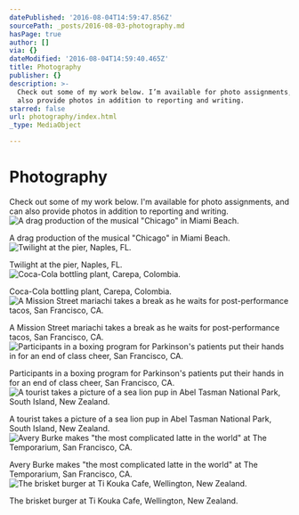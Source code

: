 ```yaml
---
datePublished: '2016-08-04T14:59:47.856Z'
sourcePath: _posts/2016-08-03-photography.md
hasPage: true
author: []
via: {}
dateModified: '2016-08-04T14:59:40.465Z'
title: Photography
publisher: {}
description: >-
  Check out some of my work below. I’m available for photo assignments, and can
  also provide photos in addition to reporting and writing.
starred: false
url: photography/index.html
_type: MediaObject

---
```

# Photography

Check out some of my work below. I'm available for photo assignments, and can also provide photos in addition to reporting and writing.
![A drag production of the musical "Chicago" in Miami Beach.](https://the-grid-user-content.s3-us-west-2.amazonaws.com/c5c6f84f-bdeb-4075-9007-d9d6f7bcd207.jpg)

A drag production of the musical "Chicago" in Miami Beach.
![Twilight at the pier, Naples, FL.](https://the-grid-user-content.s3-us-west-2.amazonaws.com/5fa345e2-389d-46d7-bd33-1e8ba35587e1.jpg)

Twilight at the pier, Naples, FL.
![Coca-Cola bottling plant, Carepa, Colombia.](https://the-grid-user-content.s3-us-west-2.amazonaws.com/9c4b7142-1727-4780-993f-191fdf249e56.jpg)

Coca-Cola bottling plant, Carepa, Colombia.
![A Mission Street mariachi takes a break as he waits for post-performance tacos, San Francisco, CA.](https://the-grid-user-content.s3-us-west-2.amazonaws.com/5a86c853-087c-43ca-b259-3c6f03bbb4a8.jpg)

A Mission Street mariachi takes a break as he waits for post-performance tacos, San Francisco, CA.
![Participants in a boxing program for Parkinson's patients put their hands in for an end of class cheer, San Francisco, CA.](https://the-grid-user-content.s3-us-west-2.amazonaws.com/bce805d0-9882-45f8-9c9e-67e8ddca04e8.jpg)

Participants in a boxing program for Parkinson's patients put their hands in for an end of class cheer, San Francisco, CA.
![A tourist takes a picture of a sea lion pup in Abel Tasman National Park, South Island, New Zealand.](https://s3-us-west-2.amazonaws.com/the-grid-img/p/ac3a2b1071d7299cada50c3212a10f149253ef59.jpg)

A tourist takes a picture of a sea lion pup in Abel Tasman National Park, South Island, New Zealand.
![Avery Burke makes "the most complicated latte in the world" at The Temporarium, San Francisco, CA.](https://the-grid-user-content.s3-us-west-2.amazonaws.com/0e1681b5-0eca-42b3-93c2-60ce98de1cce.jpg)

Avery Burke makes "the most complicated latte in the world" at The Temporarium, San Francisco, CA.
![The brisket burger at Ti Kouka Cafe, Wellington, New Zealand.](https://the-grid-user-content.s3-us-west-2.amazonaws.com/6575cf5d-a585-495b-9308-0758290e9471.jpg)

The brisket burger at Ti Kouka Cafe, Wellington, New Zealand.